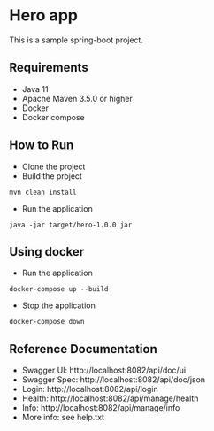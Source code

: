 # Hero app
This is a sample spring-boot project.

## Requirements
* Java 11
* Apache Maven 3.5.0 or higher
* Docker
* Docker compose

## How to Run
- Clone the project
- Build the project
```
mvn clean install
```
- Run the application
```
java -jar target/hero-1.0.0.jar
```

## Using docker
- Run the application
```
docker-compose up --build 
```

- Stop the application
```
docker-compose down 
```

##  Reference Documentation
- Swagger UI: http://localhost:8082/api/doc/ui
- Swagger Spec: http://localhost:8082/api/doc/json
- Login: http://localhost:8082/api/login
- Health: http://localhost:8082/api/manage/health
- Info: http://localhost:8082/api/manage/info
- More info: see help.txt


